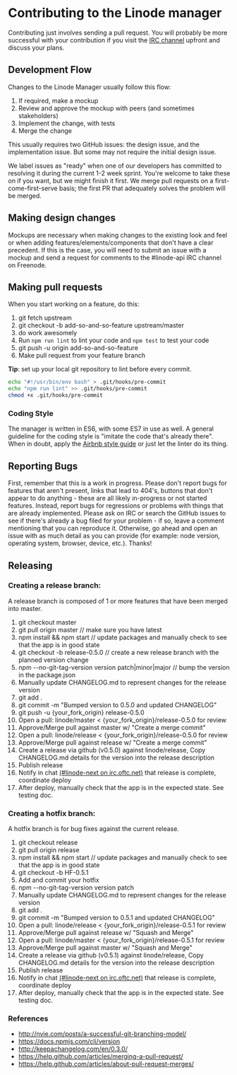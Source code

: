 # Contributing to the Linode manager

Contributing just involves sending a pull request. You will probably be more
successful with your contribution if you visit the [IRC
channel](https://webchat.oftc.net/?channels=linode-next&uio=d4) upfront and discuss
your plans.

## Development Flow

Changes to the Linode Manager usually follow this flow:

1. If required, make a mockup
1. Review and approve the mockup with peers (and sometimes stakeholders)
1. Implement the change, with tests
1. Merge the change

This usually requires two GitHub issues: the design issue, and the
implementation issue. But some may not require the initial design issue.

We label issues as "ready" when one of our developers has committed to
resolving it during the current 1-2 week sprint. You're welcome to take these on
if you want, but we might finish it first. We merge pull requests on a
first-come-first-serve basis; the first PR that adequately solves the problem
will be merged.

## Making design changes

Mockups are necessary when making changes to the existing look and feel or when
adding features/elements/components that don't have a clear precedent. If this
is the case, you will need to submit an issue with a mockup and send a request
for comments to the #linode-api IRC channel on Freenode.

## Making pull requests

When you start working on a feature, do this:

1. git fetch upstream
1. git checkout -b add-so-and-so-feature upstream/master
1. do work awesomely
1. Run `npm run lint` to lint your code and `npm test` to test your code
1. git push -u origin add-so-and-so-feature
1. Make pull request from your feature branch

**Tip**: set up your local git repository to lint before every commit.

```sh
echo "#!/usr/bin/env bash" > .git/hooks/pre-commit
echo "npm run lint" >> .git/hooks/pre-commit
chmod +x .git/hooks/pre-commit
```

### Coding Style

The manager is written in ES6, with some ES7 in use as well. A general guideline
for the coding style is "imitate the code that's already there". When in doubt,
apply the [Airbnb style guide](https://github.com/airbnb/javascript) or just let
the linter do its thing.

## Reporting Bugs

First, remember that this is a work in progress. Please don't report bugs for
features that aren't present, links that lead to 404's, buttons that don't
appear to do anything - these are all likely in-progress or not started
features. Instead, report bugs for regressions or problems with things that are
already implemented. Please ask on IRC or search the GitHub issues to see if
there's already a bug filed for your problem - if so, leave a comment
mentioning that you can reproduce it. Otherwise, go ahead and open an issue
with as much detail as you can provide (for example: node version, operating
system, browser, device, etc.). Thanks!

## Releasing
### Creating a release branch:
A release branch is composed of 1 or more features that have been merged into master.

1. git checkout master
2. git pull origin master // make sure you have latest
3. npm install && npm start // update packages and manually check to see that the app is in good state
4. git checkout -b release-0.5.0 // create a new release branch with the planned version change
5. npm --no-git-tag-version version patch|minor|major // bump the version in the package.json
6. Manually update CHANGELOG.md to represent changes for the release version
7. git add .
8. git commit -m "Bumped version to 0.5.0 and updated CHANGELOG"
9. git push -u {your_fork_origin} release-0.5.0
10. Open a pull: linode/master < {your_fork_origin}/release-0.5.0 for review
11. Approve/Merge pull against master w/ "Create a merge commit"
12. Open a pull: linode/release < {your_fork_origin}/release-0.5.0 for review
13. Approve/Merge pull against release w/ "Create a merge commit"
14. Create a release via github (v0.5.0) against linode/release, Copy CHANGELOG.md details for the version into the release description
15. Publish release
16. Notify in chat [(#linode-next on irc.oftc.net)](https://webchat.oftc.net/?channels=linode-next&uio=d4) that release is complete, coordinate deploy
17. After deploy, manually check that the app is in the expected state. See testing doc.

### Creating a hotfix branch:
A hotfix branch is for bug fixes against the current release.

1. git checkout release
2. git pull origin release
3. npm install && npm start // update packages and manually check to see that the app is in good state
4. git checkout -b HF-0.5.1
5. Add and commit your hotfix
6. npm --no-git-tag-version version patch
7. Manually update CHANGELOG.md to represent changes for the release version
8. git add .
9. git commit -m "Bumped version to 0.5.1 and updated CHANGELOG"
10. Open a pull: linode/release < {your_fork_origin}/release-0.5.1 for review
11. Approve/Merge pull against release w/ "Squash and Merge"
12. Open a pull: linode/master < {your_fork_origin}/release-0.5.1 for review
13. Approve/Merge pull against master w/ "Squash and Merge"
14. Create a release via github (v0.5.1) against linode/release, Copy CHANGELOG.md details for the version into the release description
15. Publish release
16. Notify in chat [(#linode-next on irc.oftc.net)](https://webchat.oftc.net/?channels=linode-next&uio=d4) that release is complete, coordinate deploy
17. After deploy, manually check that the app is in the expected state. See testing doc.

### References
- http://nvie.com/posts/a-successful-git-branching-model/
- https://docs.npmjs.com/cli/version
- http://keepachangelog.com/en/0.3.0/
- https://help.github.com/articles/merging-a-pull-request/
- https://help.github.com/articles/about-pull-request-merges/
